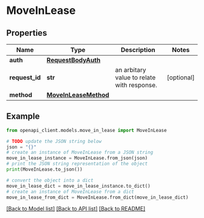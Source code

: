 # MoveInLease


## Properties

Name | Type | Description | Notes
------------ | ------------- | ------------- | -------------
**auth** | [**RequestBodyAuth**](RequestBodyAuth.md) |  | 
**request_id** | **str** | an arbitary value to relate with response. | [optional] 
**method** | [**MoveInLeaseMethod**](MoveInLeaseMethod.md) |  | 

## Example

```python
from openapi_client.models.move_in_lease import MoveInLease

# TODO update the JSON string below
json = "{}"
# create an instance of MoveInLease from a JSON string
move_in_lease_instance = MoveInLease.from_json(json)
# print the JSON string representation of the object
print(MoveInLease.to_json())

# convert the object into a dict
move_in_lease_dict = move_in_lease_instance.to_dict()
# create an instance of MoveInLease from a dict
move_in_lease_from_dict = MoveInLease.from_dict(move_in_lease_dict)
```
[[Back to Model list]](../README.md#documentation-for-models) [[Back to API list]](../README.md#documentation-for-api-endpoints) [[Back to README]](../README.md)


